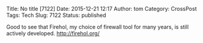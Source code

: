 Title: No title [7122]
Date: 2015-12-21 12:17
Author: tom
Category: CrossPost
Tags: Tech
Slug: 7122
Status: published

Good to see that Firehol, my choice of firewall tool for many years, is
still actively developed. <http://firehol.org/>


